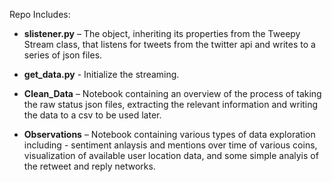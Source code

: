Repo Includes: 

* __slistener.py__ – The object, inheriting its properties from the Tweepy Stream class, that listens for tweets from the twitter api and writes to a series of json files. 

* __get_data.py__  - Initialize the streaming. 


* __Clean_Data__ – Notebook containing an overview of the process of taking the raw status json files, extracting the relevant information and writing the data to a csv to be used later.

* __Observations__ – Notebook containing various types of data exploration including - sentiment anlaysis and mentions over time of various coins, visualization of available user location data, and some simple analyis of the retweet and reply networks. 
